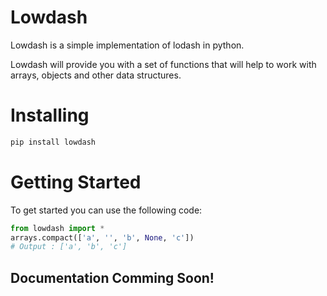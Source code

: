 # Lowdash

Lowdash is a simple implementation of lodash in python.

Lowdash will provide you with a set of functions that will help to work with arrays, objects and other data structures.

# Installing

```bash
pip install lowdash
```

# Getting Started

To get started you can use the following code:

```python
from lowdash import *
arrays.compact(['a', '', 'b', None, 'c'])
# Output : ['a', 'b', 'c']
```

## Documentation Comming Soon!
